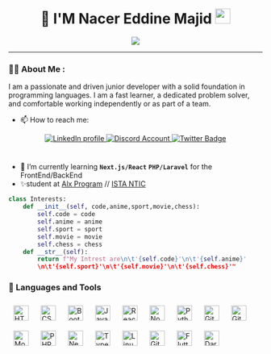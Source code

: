 <div align="center">
    <h1>
      🎈 I'M Nacer Eddine Majid
      <img src="https://media.giphy.com/media/hvRJCLFzcasrR4ia7z/giphy.gif" width="30px"/>
    </h1>
  </div>
  <p align="center">
  <a href="https://github.com/DenverCoder1/readme-typing-svg"><img src="https://readme-typing-svg.herokuapp.com?color=%2336BCF7&size=24&center=true&lines=I'm+Full+Stack+Web+Developer"></a>
</p>

---

### :man_technologist: About Me :

<p>I am a passionate and driven junior developer with a solid foundation in programming languages. I am a fast learner, a dedicated problem solver, and comfortable working independently or as part of a team.</p>

- 📫 How to reach me:
<div align="center" id="badges">
    <a href="https://www.linkedin.com/in/nacer-eddine-majid-bb0181262/">
      <img src="https://img.shields.io/badge/LinkedIn-blue?style=for-the-badge&logo=linkedin&logoColor=white" alt="LinkedIn profile"/>
    </a>
    <a href="https://www.discordapp.com/users/689985604087316503">
      <img src="https://img.shields.io/badge/NACEREDDINE-%237289DA.svg?style=for-the-badge&logo=discord&logoColor=white" alt="Discord Account"/>
    </a>
    <a href="https://twitter.com/NacerEd94535091">
      <img src="https://img.shields.io/badge/Twitter-blue?style=for-the-badge&logo=twitter&logoColor=white" alt="Twitter Badge"/>
    </a>
  </div>

#

- 🎯 I’m currently learning **`Next.js/React`** **`PHP/Laravel`** for the FrontEnd/BackEnd
- ✨student at <a href="https://www.alxafrica.com/">Alx Program</a> // <a href="https://www.ofppt.ma/">ISTA NTIC</a>

```python
class Interests:
    def __init__(self, code,anime,sport,movie,chess):
        self.code = code
        self.anime = anime
        self.sport = sport
        self.movie = movie
        self.chess = chess
    def __str__(self):
        return f"My Intrest are\n\t'{self.code}'\n\t'{self.anime}'
        \n\t'{self.sport}'\n\t'{self.movie}'\n\t'{self.chess}'"
```

### 🧰 Languages and Tools

<div style="display=flex;">
    <img alt="HTML" align="center" width="30px" style="padding:10px !important;" src="https://cdn.jsdelivr.net/gh/devicons/devicon/icons/html5/html5-plain.svg" />
    <img alt="CSS" align="center" width="30px" style="padding:10px !important;" src="https://cdn.jsdelivr.net/gh/devicons/devicon/icons/css3/css3-plain.svg" />
    <img alt="Bootstrap" align="center" width="30px" style="padding:10px !important;" src="https://cdn.jsdelivr.net/gh/devicons/devicon/icons/bootstrap/bootstrap-plain-wordmark.svg" />
    <img alt="JavaScript" align="center" width="30px" style="padding:10px !important;" src="https://cdn.jsdelivr.net/gh/devicons/devicon/icons/javascript/javascript-plain.svg" />
    <img alt="React" align="center" width="30px" style="padding:10px !important;" src="https://cdn.jsdelivr.net/gh/devicons/devicon/icons/react/react-original.svg" />
    <img alt="NodeJS" align="center" width="30px" style="padding:10px !important;" src="https://cdn.jsdelivr.net/gh/devicons/devicon/icons/nodejs/nodejs-original.svg" />
    <img alt="Python" align="center" width="30px" style="padding:10px !important;" src="https://cdn.jsdelivr.net/gh/devicons/devicon/icons/python/python-plain.svg" />
    <img alt="Git" align="center" width="30px" style="padding:10px !important;" src="https://cdn.jsdelivr.net/gh/devicons/devicon/icons/git/git-original.svg" />
    <img alt="GitHub" align="center" width="30px" style="padding:10px !important;" src="https://cdn.jsdelivr.net/gh/devicons/devicon/icons/github/github-original.svg" />
    <img alt="MongoDb" align="center" width="30px" style="padding:10px !important;" src="https://cdn.jsdelivr.net/gh/devicons/devicon/icons/mongodb/mongodb-original-wordmark.svg" />
    <img alt="PHP" align="center" width="30px" style="padding:10px !important;" src="https://cdn.jsdelivr.net/gh/devicons/devicon/icons/php/php-original.svg" />
    <img alt="NextJs" align="center" width="30px" style="padding:10px !important;" src="https://cdn.jsdelivr.net/gh/devicons/devicon/icons/nextjs/nextjs-line.svg" />
    <img alt="TypeScript" align="center" width="30px" style="padding:10px !important;" src="https://cdn.jsdelivr.net/gh/devicons/devicon/icons/typescript/typescript-plain.svg" />
    <img alt="Linux" align="center" width="30px" style="padding:10px !important;" src="https://cdn.jsdelivr.net/gh/devicons/devicon/icons/linux/linux-original.svg" />
    <img alt="GitLab" align="center" width="30px" style="padding:10px !important;" src="https://cdn.jsdelivr.net/gh/devicons/devicon/icons/gitlab/gitlab-original.svg" />
    <img alt="Flutter" align="center" width="30px" style="padding:10px !important;" src="https://cdn.jsdelivr.net/gh/devicons/devicon/icons/flutter/flutter-original.svg" />
    <img alt="Dart" align="center" width="30px" style="padding:10px !important;" src="https://cdn.jsdelivr.net/gh/devicons/devicon/icons/dart/dart-original.svg" />
</div>
